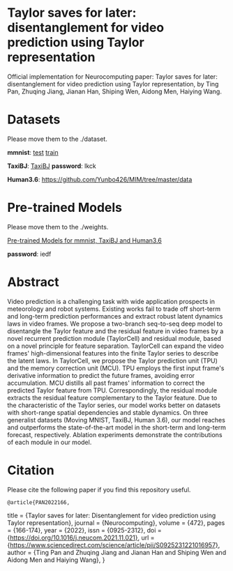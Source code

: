 # Taylor saves for later: disentanglement  for video prediction using Taylor representation
Official implementation for Neurocomputing paper:  Taylor saves for later: disentanglement  for video prediction using Taylor representation, by Ting Pan, Zhuqing Jiang, Jianan Han, Shiping Wen, Aidong Men, Haiying Wang.

# Datasets
Please  move them to the ./dataset.

**mmnist**: [test](http://www.cs.toronto.edu/~nitish/unsupervised_video/mnist_test_seq.npy)
            [train](http://yann.lecun.com/exdb/mnist/train-images-idx3-ubyte.gz)

**TaxiBJ**: [TaxiBJ](https://pan.baidu.com/s/1Ttc2T1mFD_HyEUJu1dSYQQ)    **password**: lkck

**Human3.6**: https://github.com/Yunbo426/MIM/tree/master/data

# Pre-trained Models
Please  move them to the ./weights.

[Pre-trained Models for mmnist, TaxiBJ and Human3.6](https://pan.baidu.com/s/1356mLd6lW7AI_cmqXaDM2g) 

**password**: iedf

# Abstract
Video prediction is a challenging task with wide application prospects in meteorology and robot systems. Existing works fail to trade off short-term and long-term prediction performances and extract robust latent dynamics laws in video frames. We propose a two-branch seq-to-seq deep model to disentangle the Taylor feature and the residual feature in video frames by a novel recurrent prediction module (TaylorCell) and residual module, based on a novel principle for feature separation. TaylorCell can expand the video frames' high-dimensional features into the finite Taylor series to describe the latent laws. In TaylorCell, we propose the Taylor prediction unit (TPU) and the memory correction unit (MCU). TPU employs the first input frame's derivative information to predict the future frames, avoiding error accumulation. MCU distills all past frames' information to correct the predicted Taylor feature from TPU. Correspondingly, the residual module extracts the residual feature complementary to the Taylor feature. Due to the characteristic of the Taylor series, our model works better on datasets with short-range spatial dependencies and stable dynamics. On three generalist datasets (Moving MNIST, TaxiBJ, Human 3.6), our model reaches and outperforms the state-of-the-art model in the short-term and long-term forecast, respectively. Ablation experiments demonstrate the contributions of each module in our model.

# Citation
Please cite the following paper if you find this repository useful.

    @article{PAN2022166,
title = {Taylor saves for later: Disentanglement for video prediction using Taylor representation},
journal = {Neurocomputing},
volume = {472},
pages = {166-174},
year = {2022},
issn = {0925-2312},
doi = {https://doi.org/10.1016/j.neucom.2021.11.021},
url = {https://www.sciencedirect.com/science/article/pii/S0925231221016957},
author = {Ting Pan and Zhuqing Jiang and Jianan Han and Shiping Wen and Aidong Men and Haiying Wang},
}


